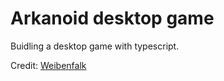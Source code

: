 # Arkanoid desktop game

Buidling a desktop game with typescript.

Credit: [Weibenfalk](https://www.youtube.com/channel/UCnnnWy4UTYN258FfVGeXBbg)
